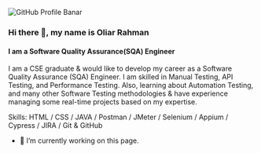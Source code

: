![GitHub Profile Banar](https://github.com/user-attachments/assets/e3b99fe5-1246-40a4-a8d4-a5d03e6d0126)
### Hi there 👋, my name is Oliar Rahman
#### I am a Software Quality Assurance(SQA) Engineer


I am a CSE graduate & would like to develop my career as a Software Quality Assurance (SQA) Engineer. I am skilled in Manual Testing, API Testing, and Performance Testing. Also, learning about Automation Testing, and many other Software Testing methodologies & have experience managing some real-time projects based on my expertise.

Skills: HTML / CSS / JAVA / Postman / JMeter / Selenium / Appium / Cypress / JIRA / Git & GitHub

- 🔭 I’m currently working on this page. 




